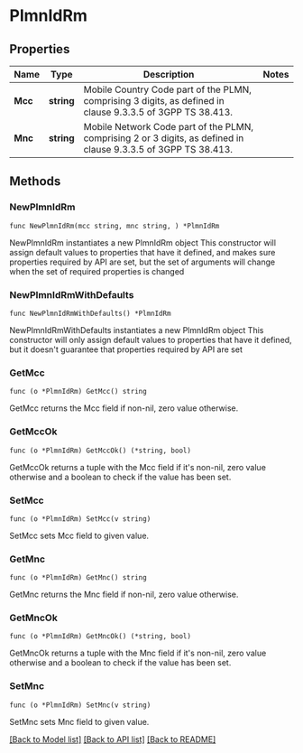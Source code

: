 # PlmnIdRm

## Properties

Name | Type | Description | Notes
------------ | ------------- | ------------- | -------------
**Mcc** | **string** | Mobile Country Code part of the PLMN, comprising 3 digits, as defined in clause 9.3.3.5 of 3GPP TS 38.413.   | 
**Mnc** | **string** | Mobile Network Code part of the PLMN, comprising 2 or 3 digits, as defined in clause 9.3.3.5 of 3GPP TS 38.413. | 

## Methods

### NewPlmnIdRm

`func NewPlmnIdRm(mcc string, mnc string, ) *PlmnIdRm`

NewPlmnIdRm instantiates a new PlmnIdRm object
This constructor will assign default values to properties that have it defined,
and makes sure properties required by API are set, but the set of arguments
will change when the set of required properties is changed

### NewPlmnIdRmWithDefaults

`func NewPlmnIdRmWithDefaults() *PlmnIdRm`

NewPlmnIdRmWithDefaults instantiates a new PlmnIdRm object
This constructor will only assign default values to properties that have it defined,
but it doesn't guarantee that properties required by API are set

### GetMcc

`func (o *PlmnIdRm) GetMcc() string`

GetMcc returns the Mcc field if non-nil, zero value otherwise.

### GetMccOk

`func (o *PlmnIdRm) GetMccOk() (*string, bool)`

GetMccOk returns a tuple with the Mcc field if it's non-nil, zero value otherwise
and a boolean to check if the value has been set.

### SetMcc

`func (o *PlmnIdRm) SetMcc(v string)`

SetMcc sets Mcc field to given value.


### GetMnc

`func (o *PlmnIdRm) GetMnc() string`

GetMnc returns the Mnc field if non-nil, zero value otherwise.

### GetMncOk

`func (o *PlmnIdRm) GetMncOk() (*string, bool)`

GetMncOk returns a tuple with the Mnc field if it's non-nil, zero value otherwise
and a boolean to check if the value has been set.

### SetMnc

`func (o *PlmnIdRm) SetMnc(v string)`

SetMnc sets Mnc field to given value.



[[Back to Model list]](../README.md#documentation-for-models) [[Back to API list]](../README.md#documentation-for-api-endpoints) [[Back to README]](../README.md)


